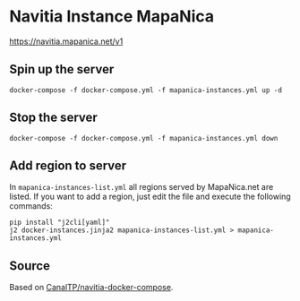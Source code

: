 # Navitia Instance MapaNica

https://navitia.mapanica.net/v1

## Spin up the server

`docker-compose -f docker-compose.yml -f mapanica-instances.yml up -d`

## Stop the server

`docker-compose -f docker-compose.yml -f mapanica-instances.yml down`

## Add region to server

In `mapanica-instances-list.yml` all regions served by MapaNica.net are listed.
If you want to add a region, just edit the file and execute the following commands:
```
pip install "j2cli[yaml]"
j2 docker-instances.jinja2 mapanica-instances-list.yml > mapanica-instances.yml
```

## Source

Based on
[CanalTP/navitia-docker-compose](https://github.com/CanalTP/navitia-docker-compose).
